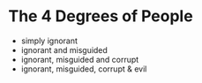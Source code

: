 # The 4 Degrees of People

- simply ignorant
- ignorant and misguided
- ignorant, misguided and corrupt
- ignorant, misguided, corrupt & evil

